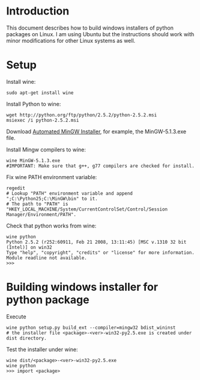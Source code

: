 # Introduction #

This document describes how to build windows installers
of python packages on Linux. I am using Ubuntu but the instructions
should work with minor modifications for other Linux systems as well.

# Setup #

Install wine:
```
sudo apt-get install wine
```

Install Python to wine:
```
wget http://python.org/ftp/python/2.5.2/python-2.5.2.msi
msiexec /i python-2.5.2.msi
```

Download [Automated MinGW Installer](http://sourceforge.net/project/showfiles.php?group_id=2435&package_id=240780), for example, the MinGW-5.1.3.exe file.

Install Mingw compilers to wine:
```
wine MinGW-5.1.3.exe
#IMPORTANT: Make sure that g++, g77 compilers are checked for install.
```

Fix wine PATH environment variable:
```
regedit
# Lookup "PATH" environment variable and append ";C:\Python25;C:\MinGW\bin" to it.
# The path to "PATH" is "HKEY_LOCAL_MACHINE/System/CurrentControlSet/Control/Session Manager/Environment/PATH".
```

Check that python works from wine:
```
wine python
Python 2.5.2 (r252:60911, Feb 21 2008, 13:11:45) [MSC v.1310 32 bit (Intel)] on win32
Type "help", "copyright", "credits" or "license" for more information.
Module readline not available.
>>> 
```

# Building windows installer for python package #

Execute
```
wine python setup.py build_ext --compiler=mingw32 bdist_wininst
# the installer file <package>-<ver>-win32-py2.5.exe is created under dist directory.
```

Test the installer under wine:
```
wine dist/<package>-<ver>-win32-py2.5.exe
wine python
>>> import <package>
```